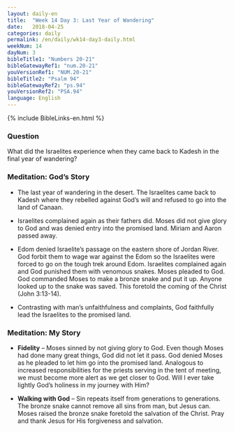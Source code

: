 ```yaml
---
layout: daily-en
title:  "Week 14 Day 3: Last Year of Wandering"
date:   2018-04-25
categories: daily
permalink: /en/daily/wk14-day3-daily.html
weekNum: 14
dayNum: 3
bibleTitle1: "Numbers 20-21"
bibleGatewayRef1: "num.20-21"
youVersionRef1: "NUM.20-21"
bibleTitle2: "Psalm 94"
bibleGatewayRef2: "ps.94"
youVersionRef2: "PSA.94"
language: English
---
```


{% include BibleLinks-en.html %}

### Question
What did the Israelites experience when they came back to Kadesh in the final year of wandering?

### Meditation: God’s Story
+ The last year of wandering in the desert. The Israelites came back to Kadesh where they rebelled against God’s will and refused to go into the land of Canaan.

+ Israelites complained again as their fathers did. Moses did not give glory to God and was denied entry into the promised land. Miriam and Aaron passed away.

+ Edom denied Israelite’s passage on the eastern shore of Jordan River. God forbit them to wage war against the Edom so the Israelites were forced to go on the tough trek around Edom. Israelites complained again and God punished them with venomous snakes. Moses pleaded to God. God commanded Moses to make a bronze snake and put it up. Anyone looked up to the snake was saved. This foretold the coming of the Christ (John 3:13-14).

+ Contrasting with man’s unfaithfulness and complaints, God faithfully lead the Israelites to the promised land.

### Meditation: My Story
+ **Fidelity** – Moses sinned by not giving glory to God. Even though Moses had done many great things, God did not let it pass. God denied Moses as he pleaded to let him go into the promised land. Analogous to increased responsibilities for the priests serving in the tent of meeting, we must become more alert as we get closer to God. Will I ever take lightly God’s holiness in my journey with Him? 

+ **Walking with God** – Sin repeats itself from generations to generations. The bronze snake cannot remove all sins from man, but Jesus can. Moses raised the bronze snake foretold the salvation of the Christ. Pray and thank Jesus for His forgiveness and salvation.
